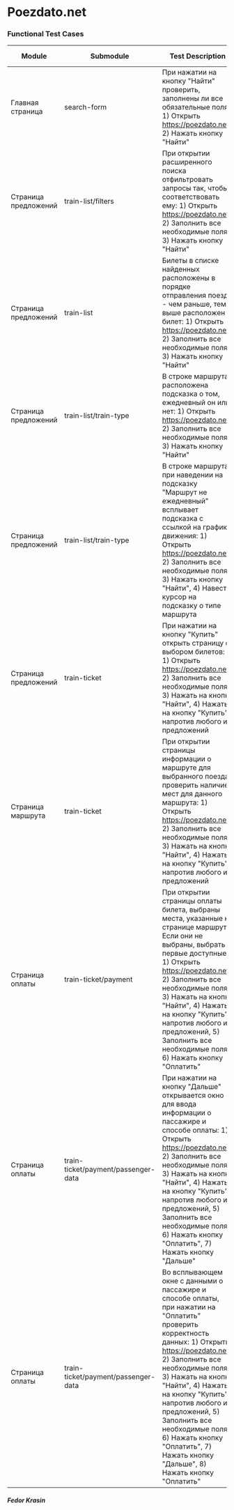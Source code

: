 # Poezdato.net
### Functional Test Cases

| Module | Submodule | Test Description | Expected Result |
| ------ | ------ | ------ | ------ |
|Главная страница|search-form|При нажатии на кнопку "Найти" проверить, заполнены ли все обязательные поля: 1) Открыть https://poezdato.net/, 2) Нажать кнопку "Найти" |Если поля не заполнены, выдать ошибку об этом|
|Страница предложений|train-list/filters|При открытии расширенного поиска отфильтровать запросы так, чтобы соответствовать ему: 1) Открыть https://poezdato.net/, 2) Заполнить все необходимые поля, 3) Нажать кнопку "Найти"|Все предложения соответствуют фильтру|
|Страница предложений|train-list|Билеты в списке найденных расположены в порядке отправления поезда - чем раньше, тем выше расположен билет: 1) Открыть https://poezdato.net/, 2) Заполнить все необходимые поля, 3) Нажать кнопку "Найти"|Билеты расположены в порядке отправления|
|Страница предложений|train-list/train-type|В строке маршрута расположена подсказка о том, ежедневный он или нет: 1) Открыть https://poezdato.net/, 2) Заполнить все необходимые поля, 3) Нажать кнопку "Найти"|Подсказка напротив каждого маршрута соответсвует его типу|
|Страница предложений|train-list/train-type|В строке маршрута при наведении на подсказку "Маршрут не ежедневный" всплывает подсказка с ссылкой на график движения: 1) Открыть https://poezdato.net/, 2) Заполнить все необходимые поля, 3) Нажать кнопку "Найти", 4) Навести курсор на подсказку о типе маршрута|Если маршрут ежедневный, ничего не происходит. Если маршрут не ежедневный, всплывает подсказка с ссылкой на его расписание|
|Страница предложений|train-ticket|При нажатии на кнопку "Купить" открыть страницу с выбором билетов: 1) Открыть https://poezdato.net/, 2) Заполнить все необходимые поля, 3) Нажать на кнопку "Найти", 4) Нажать на кнопку "Купить" напротив любого из предложений|Переход на страницу оплаты|
|Страница маршрута|train-ticket|При открытии страницы информации о маршруте для выбранного поезда, проверить наличие мест для данного маршрута: 1) Открыть https://poezdato.net/, 2) Заполнить все необходимые поля, 3) Нажать на кнопку "Найти", 4) Нажать на кнопку "Купить" напротив любого из предложений|В случае если мест нет, вывести ошибку об этом|
|Страница оплаты|train-ticket/payment|При открытии страницы оплаты билета, выбраны места, указанные на странице маршрута. Если они не выбраны, выбрать первые доступные: 1) Открыть https://poezdato.net/, 2) Заполнить все необходимые поля, 3) Нажать на кнопку "Найти", 4) Нажать на кнопку "Купить" напротив любого из предложений, 5) Заполнить все необходимые поля, 6) Нажать кнопку "Оплатить"|Если места указаны, в билете выбраны они. Если билеты не указаны, выбраны первые доступные места|
|Страница оплаты|train-ticket/payment/passenger-data|При нажатии на кнопку "Дальше" открывается окно для ввода информации о пассажире и способе оплаты: 1) Открыть https://poezdato.net/, 2) Заполнить все необходимые поля, 3) Нажать на кнопку "Найти", 4) Нажать на кнопку "Купить" напротив любого из предложений, 5) Заполнить все необходимые поля, 6) Нажать кнопку "Оплатить", 7) Нажать кнопку "Дальше"|Открылось всплывающее окно для заполнения данных о пассажире и способе оплаты|
|Страница оплаты|train-ticket/payment/passenger-data|Во всплывающем окне с данными о пассажире и способе оплаты, при нажатии на "Оплатить" проверить корректность данных: 1) Открыть https://poezdato.net/, 2) Заполнить все необходимые поля, 3) Нажать на кнопку "Найти", 4) Нажать на кнопку "Купить" напротив любого из предложений, 5) Заполнить все необходимые поля, 6) Нажать кнопку "Оплатить", 7) Нажать кнопку "Дальше", 8) Нажать кнопку "Оплатить"|Если данные введены некорректно, вывести ошибку об этом и попросить пользователя ввести данные еще раз|

##### Fedor Krasin